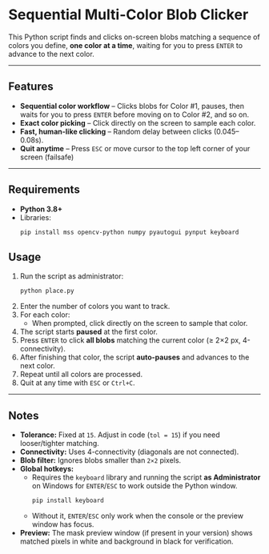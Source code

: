 # Sequential Multi-Color Blob Clicker

This Python script finds and clicks on-screen blobs matching a sequence of colors you define, **one color at a time**, waiting for you to press `ENTER` to advance to the next color.

---

## Features
- **Sequential color workflow** – Clicks blobs for Color #1, pauses, then waits for you to press `ENTER` before moving on to Color #2, and so on.
- **Exact color picking** – Click directly on the screen to sample each color.
- **Fast, human-like clicking** – Random delay between clicks (0.045–0.08s).
- **Quit anytime** – Press `ESC` or move cursor to the top left corner of your screen (failsafe)

---

## Requirements
- **Python 3.8+**
- Libraries:
  ```bash
  pip install mss opencv-python numpy pyautogui pynput keyboard

  
## Usage

1. Run the script as administrator:
   ```bash
   python place.py
   ```
2. Enter the number of colors you want to track.
3. For each color:
   - When prompted, click directly on the screen to sample that color.
4. The script starts **paused** at the first color.
5. Press `ENTER` to click **all blobs** matching the current color (≥ 2×2 px, 4-connectivity).
6. After finishing that color, the script **auto-pauses** and advances to the next color.
7. Repeat until all colors are processed.
8. Quit at any time with `ESC` or `Ctrl+C`.

---

## Notes

- **Tolerance:** Fixed at `15`. Adjust in code (`tol = 15`) if you need looser/tighter matching.
- **Connectivity:** Uses 4-connectivity (diagonals are not connected).
- **Blob filter:** Ignores blobs smaller than `2×2` pixels.
- **Global hotkeys:**  
  - Requires the `keyboard` library and running the script **as Administrator** on Windows for `ENTER`/`ESC` to work outside the Python window.  
    ```bash
    pip install keyboard
    ```
  - Without it, `ENTER`/`ESC` only work when the console or the preview window has focus.
- **Preview:** The mask preview window (if present in your version) shows matched pixels in white and background in black for verification.
